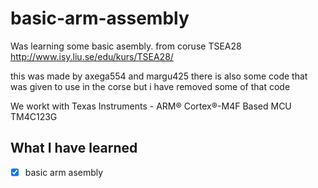# basic-arm-assembly

Was learning some basic asembly. 
from coruse TSEA28 http://www.isy.liu.se/edu/kurs/TSEA28/ 

this was made by axega554 and margu425 there is also some code that was given to use in the corse but i have removed some of that code 

We workt with Texas Instruments - ARM® Cortex®-M4F Based MCU TM4C123G

## What I have learned

- [x] basic arm asembly 
